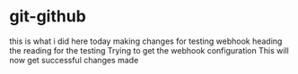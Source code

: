 # git-github
this is what i did here today
making changes for testing webhook
heading the reading for the testing
Trying to get the webhook configuration
This will now get successful
changes made
